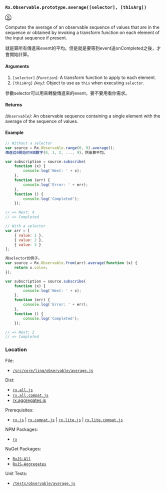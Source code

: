 ### `Rx.Observable.prototype.average([selector], [thisArg])`
[&#x24C8;](https://github.com/Reactive-Extensions/RxJS/blob/master/src/core/linq/observable/average.js "View in source")

Computes the average of an observable sequence of values that are in the sequence or obtained by invoking a transform function on each element of the input sequence if present.

就是算所有傳進來event的平均。但是就是要等到event送onCompleted之後，才會開始計算。
#### Arguments
1. `[selector]` *(`Function`)*: A transform function to apply to each element.
2. `[thisArg]` *(`Any`)*: Object to use as `this` when executing `selector`.

參數selector可以用來轉變傳進來的event，要不要用看你需求。

#### Returns
*(`Observable`)*: An observable sequence containing a single element with the average of the sequence of values.

#### Example
```js
// Without a selector
var source = Rx.Observable.range(0, 9).average();
傳進從0開始的9個數字(0, 1, 2, ..., 9)，然後算平均。

var subscription = source.subscribe(
    function (x) {
        console.log('Next: ' + x);
    },
    function (err) {
        console.log('Error: ' + err);
    },
    function () {
        console.log('Completed');
    });

// => Next: 4
// => Completed

// With a selector
var arr = [
    { value: 1 },
    { value: 2 },
    { value: 3 }
];

用selector的例子。
var source = Rx.Observable.from(arr).average(function (x) {
    return x.value;
});

var subscription = source.subscribe(
    function (x) {
        console.log('Next: ' + x);
    },
    function (err) {
        console.log('Error: ' + err);
    },
    function () {
        console.log('Completed');
    });

// => Next: 2
// => Completed
```

### Location

File:
- [`/src/core/linq/observable/average.js`](https://github.com/Reactive-Extensions/RxJS/blob/master/src/core/linq/observable/average.js)

Dist:
- [`rx.all.js`](https://github.com/Reactive-Extensions/RxJS/blob/master/dist/rx.all.js)
- [`rx.all.compat.js`](https://github.com/Reactive-Extensions/RxJS/blob/master/dist/rx.all.js)
- [rx.aggregates.js](https://github.com/Reactive-Extensions/RxJS/blob/master/dist/rx.aggregates.js)

Prerequisites:
- [`rx.js`](https://github.com/Reactive-Extensions/RxJS/blob/master/dist/rx.js) | [`rx.compat.js`](https://github.com/Reactive-Extensions/RxJS/blob/master/dist/rx.compat.js) | [`rx.lite.js`](https://github.com/Reactive-Extensions/RxJS/blob/master/dist/rx.lite.js) | [`rx.lite.compat.js`](https://github.com/Reactive-Extensions/RxJS/blob/master/dist/rx.lite.compat.js)

NPM Packages:
- [`rx`](https://www.npmjs.org/package/rx)

NuGet Packages:
- [`RxJS-All`](http://www.nuget.org/packages/RxJS-All/)
- [`RxJS-Aggregates`](http://www.nuget.org/packages/RxJS-Aggregates/)

Unit Tests:
- [`/tests/observable/average.js`](https://github.com/Reactive-Extensions/RxJS/blob/master/tests/observable/average.js)
